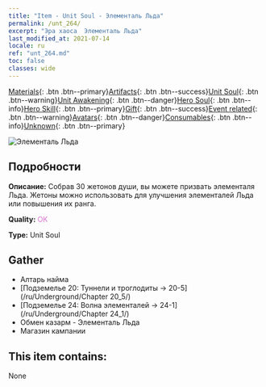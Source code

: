 ```yaml
---
title: "Item - Unit Soul - Элементаль Льда"
permalink: /unt_264/
excerpt: "Эра хаоса  Элементаль Льда"
last_modified_at: 2021-07-14
locale: ru
ref: "unt_264.md"
toc: false
classes: wide
---
```

 [Materials](/ItemsRU/){: .btn .btn--primary}[Artifacts](/ItemsRU/Artifacts/){: .btn .btn--success}[Unit Soul](/ItemsRU/UnitSoul/){: .btn .btn--warning}[Unit Awakening](/ItemsRU/UnitAwakening/){: .btn .btn--danger}[Hero Soul](/ItemsRU/HeroSoul/){: .btn .btn--info}[Hero Skill](/ItemsRU/HeroSkill/){: .btn .btn--primary}[Gift](/ItemsRU/Gift/){: .btn .btn--success}[Event related](/ItemsRU/Events/){: .btn .btn--warning}[Avatars](/ItemsRU/Avatars/){: .btn .btn--danger}[Consumables](/ItemsRU/Consumables/){: .btn .btn--info}[Unknown](/ItemsRU/Unknown/){: .btn .btn--primary}

 ![Элементаль Льда](/images/u/ti_bingyuansu2.jpg)

## Подробности
 **Описание:** Собрав 30 жетонов души, вы можете призвать элементаля Льда. Жетоны можно использовать для улучшения элементалей Льда или повышения их ранга.

 **Quality:** <span style="color: #DA70D6">OK</span>

 **Type:** Unit Soul

## Gather

*    Алтарь найма 
*    [Подземелье 20: Туннели и троглодиты -> 20-5](/ru/Underground/Chapter 20_5/) 
*    [Подземелье 24: Волна элементалей -> 24-1](/ru/Underground/Chapter 24_1/) 
*    Обмен казарм - Элементаль Льда 
*    Магазин кампании 

## This item contains:

  None

